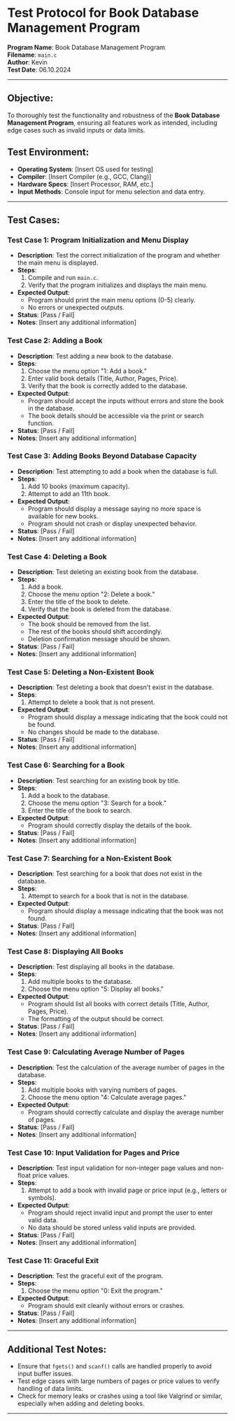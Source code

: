 # Test Protocol for Book Database Management Program

**Program Name**: Book Database Management Program  
**Filename**: `main.c`  
**Author**: Kevin  
**Test Date**: 06.10.2024

---

## Objective:
To thoroughly test the functionality and robustness of the **Book Database Management Program**, ensuring all features work as intended, including edge cases such as invalid inputs or data limits.

## Test Environment:
- **Operating System**: [Insert OS used for testing]
- **Compiler**: [Insert Compiler (e.g., GCC, Clang)]
- **Hardware Specs**: [Insert Processor, RAM, etc.]
- **Input Methods**: Console input for menu selection and data entry.

---

## Test Cases:

### **Test Case 1**: Program Initialization and Menu Display
- **Description**: Test the correct initialization of the program and whether the main menu is displayed.
- **Steps**:
    1. Compile and run `main.c`.
    2. Verify that the program initializes and displays the main menu.
- **Expected Output**:
    - Program should print the main menu options (0-5) clearly.
    - No errors or unexpected outputs.
- **Status**: [Pass / Fail]
- **Notes**: [Insert any additional information]

### **Test Case 2**: Adding a Book
- **Description**: Test adding a new book to the database.
- **Steps**:
    1. Choose the menu option "1: Add a book."
    2. Enter valid book details (Title, Author, Pages, Price).
    3. Verify that the book is correctly added to the database.
- **Expected Output**:
    - Program should accept the inputs without errors and store the book in the database.
    - The book details should be accessible via the print or search function.
- **Status**: [Pass / Fail]
- **Notes**: [Insert any additional information]

### **Test Case 3**: Adding Books Beyond Database Capacity
- **Description**: Test attempting to add a book when the database is full.
- **Steps**:
    1. Add 10 books (maximum capacity).
    2. Attempt to add an 11th book.
- **Expected Output**:
    - Program should display a message saying no more space is available for new books.
    - Program should not crash or display unexpected behavior.
- **Status**: [Pass / Fail]
- **Notes**: [Insert any additional information]

### **Test Case 4**: Deleting a Book
- **Description**: Test deleting an existing book from the database.
- **Steps**:
    1. Add a book.
    2. Choose the menu option "2: Delete a book."
    3. Enter the title of the book to delete.
    4. Verify that the book is deleted from the database.
- **Expected Output**:
    - The book should be removed from the list.
    - The rest of the books should shift accordingly.
    - Deletion confirmation message should be shown.
- **Status**: [Pass / Fail]
- **Notes**: [Insert any additional information]

### **Test Case 5**: Deleting a Non-Existent Book
- **Description**: Test deleting a book that doesn't exist in the database.
- **Steps**:
    1. Attempt to delete a book that is not present.
- **Expected Output**:
    - Program should display a message indicating that the book could not be found.
    - No changes should be made to the database.
- **Status**: [Pass / Fail]
- **Notes**: [Insert any additional information]

### **Test Case 6**: Searching for a Book
- **Description**: Test searching for an existing book by title.
- **Steps**:
    1. Add a book to the database.
    2. Choose the menu option "3: Search for a book."
    3. Enter the title of the book to search.
- **Expected Output**:
    - Program should correctly display the details of the book.
- **Status**: [Pass / Fail]
- **Notes**: [Insert any additional information]

### **Test Case 7**: Searching for a Non-Existent Book
- **Description**: Test searching for a book that does not exist in the database.
- **Steps**:
    1. Attempt to search for a book that is not in the database.
- **Expected Output**:
    - Program should display a message indicating that the book was not found.
- **Status**: [Pass / Fail]
- **Notes**: [Insert any additional information]

### **Test Case 8**: Displaying All Books
- **Description**: Test displaying all books in the database.
- **Steps**:
    1. Add multiple books to the database.
    2. Choose the menu option "5: Display all books."
- **Expected Output**:
    - Program should list all books with correct details (Title, Author, Pages, Price).
    - The formatting of the output should be correct.
- **Status**: [Pass / Fail]
- **Notes**: [Insert any additional information]

### **Test Case 9**: Calculating Average Number of Pages
- **Description**: Test the calculation of the average number of pages in the database.
- **Steps**:
    1. Add multiple books with varying numbers of pages.
    2. Choose the menu option "4: Calculate average pages."
- **Expected Output**:
    - Program should correctly calculate and display the average number of pages.
- **Status**: [Pass / Fail]
- **Notes**: [Insert any additional information]

### **Test Case 10**: Input Validation for Pages and Price
- **Description**: Test input validation for non-integer page values and non-float price values.
- **Steps**:
    1. Attempt to add a book with invalid page or price input (e.g., letters or symbols).
- **Expected Output**:
    - Program should reject invalid input and prompt the user to enter valid data.
    - No data should be stored unless valid inputs are provided.
- **Status**: [Pass / Fail]
- **Notes**: [Insert any additional information]

### **Test Case 11**: Graceful Exit
- **Description**: Test the graceful exit of the program.
- **Steps**:
    1. Choose the menu option "0: Exit the program."
- **Expected Output**:
    - Program should exit cleanly without errors or crashes.
- **Status**: [Pass / Fail]
- **Notes**: [Insert any additional information]

---

## Additional Test Notes:
- Ensure that `fgets()` and `scanf()` calls are handled properly to avoid input buffer issues.
- Test edge cases with large numbers of pages or price values to verify handling of data limits.
- Check for memory leaks or crashes using a tool like Valgrind or similar, especially when adding and deleting books.

---
